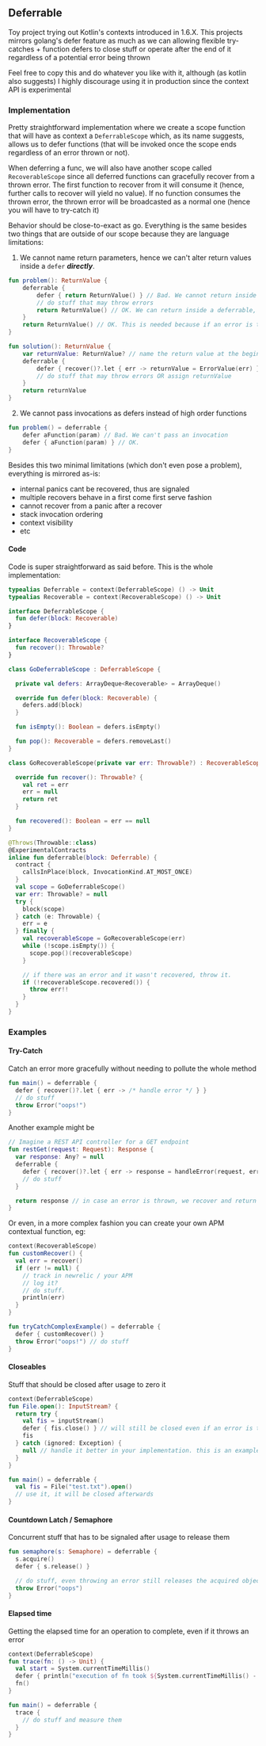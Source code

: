 ## Deferrable

Toy project trying out Kotlin's contexts introduced in 1.6.X. This projects mirrors golang's defer feature as much as we can allowing flexible try-catches + function defers to close stuff or operate after the end of it regardless of a potential error being thrown

Feel free to copy this and do whatever you like with it, although (as kotlin also suggests) I highly discourage using it in production since the context API is experimental

### Implementation
Pretty straightforward implementation where we create a scope function that will have as context a `DeferrableScope` which, as its name suggests, allows us to defer functions (that will be invoked once the scope ends regardless of an error thrown or not).

When deferring a func, we will also have another scope called `RecoverableScope` since all deferred functions can gracefully recover from a thrown error. The first function to recover from it will consume it (hence, further calls to recover will yield no value). If no function consumes the thrown error, the thrown error will be broadcasted as a normal one (hence you will have to try-catch it)

Behavior should be close-to-exact as go. Everything is the same besides two things that are outside of our scope because they are language limitations:
1. We cannot name return parameters, hence we can't alter return values inside a `defer` _**directly**_.
```kt
fun problem(): ReturnValue {
    deferrable {
        defer { return ReturnValue() } // Bad. We cannot return inside a defer because language + contract's API limitations in interfaces/classes
        // do stuff that may throw errors
        return ReturnValue() // OK. We can return inside a deferrable, this works fine
    }
    return ReturnValue() // OK. This is needed because if an error is thrown and we recover, we will reach here.
}

fun solution(): ReturnValue {
    var returnValue: ReturnValue? // name the return value at the beginning.. "similar" to go named return values
    deferrable {
        defer { recover()?.let { err -> returnValue = ErrorValue(err) } }
        // do stuff that may throw errors OR assign returnValue
    }
    return returnValue
}
```
2. We cannot pass invocations as defers instead of high order functions
```kt
fun problem() = deferrable {
    defer aFunction(param) // Bad. We can't pass an invocation
    defer { aFunction(param) } // OK.
}
```

Besides this two minimal limitations (which don't even pose a problem), everything is mirrored as-is:
- internal panics cant be recovered, thus are signaled
- multiple recovers behave in a first come first serve fashion
- cannot recover from a panic after a recover
- stack invocation ordering
- context visibility
- etc

#### Code
Code is super straightforward as said before. This is the whole implementation:
```kt
typealias Deferrable = context(DeferrableScope) () -> Unit
typealias Recoverable = context(RecoverableScope) () -> Unit

interface DeferrableScope {
  fun defer(block: Recoverable)
}

interface RecoverableScope {
  fun recover(): Throwable?
}

class GoDeferrableScope : DeferrableScope {

  private val defers: ArrayDeque<Recoverable> = ArrayDeque()

  override fun defer(block: Recoverable) {
    defers.add(block)
  }

  fun isEmpty(): Boolean = defers.isEmpty()

  fun pop(): Recoverable = defers.removeLast()
}

class GoRecoverableScope(private var err: Throwable?) : RecoverableScope {

  override fun recover(): Throwable? {
    val ret = err
    err = null
    return ret
  }

  fun recovered(): Boolean = err == null
}

@Throws(Throwable::class)
@ExperimentalContracts
inline fun deferrable(block: Deferrable) {
  contract {
    callsInPlace(block, InvocationKind.AT_MOST_ONCE) 
  }
  val scope = GoDeferrableScope()
  var err: Throwable? = null
  try {
    block(scope)
  } catch (e: Throwable) {
    err = e
  } finally {
    val recoverableScope = GoRecoverableScope(err)
    while (!scope.isEmpty()) {
      scope.pop()(recoverableScope)
    }

    // if there was an error and it wasn't recovered, throw it.
    if (!recoverableScope.recovered()) {
      throw err!!
    }
  }
}
```

### Examples
#### Try-Catch
Catch an error more gracefully without needing to pollute the whole method
```kt
fun main() = deferrable {
  defer { recover()?.let { err -> /* handle error */ } }
  // do stuff
  throw Error("oops!")
}
```
Another example might be
```kt
// Imagine a REST API controller for a GET endpoint 
fun restGet(request: Request): Response {
  var response: Any? = null
  deferrable {
    defer { recover()?.let { err -> response = handleError(request, err) } }
    // do stuff
  }

  return response // in case an error is thrown, we recover and return here.
}
```

Or even, in a more complex fashion you can create your own APM contextual function, eg:
```kt
context(RecoverableScope)
fun customRecover() {
  val err = recover()
  if (err != null) {
    // track in newrelic / your APM
    // log it?
    // do stuff.
    println(err)
  }
}

fun tryCatchComplexExample() = deferrable {
  defer { customRecover() }
  throw Error("oops!") // do stuff
}
```

#### Closeables
Stuff that should be closed after usage to zero it
```kt
context(DeferrableScope)
fun File.open(): InputStream? {
  return try {
    val fis = inputStream()
    defer { fis.close() } // will still be closed even if an error is thrown
    fis
  } catch (ignored: Exception) {
    null // handle it better in your implementation. this is an example :)
  }
}

fun main() = deferrable {
  val fis = File("test.txt").open()
  // use it, it will be closed afterwards
}
```

#### Countdown Latch / Semaphore
Concurrent stuff that has to be signaled after usage to release them
```kt
fun semaphore(s: Semaphore) = deferrable {
  s.acquire()
  defer { s.release() }

  // do stuff, even throwing an error still releases the acquired object
  throw Error("oops")
}
```

#### Elapsed time
Getting the elapsed time for an operation to complete, even if it throws an error
```kt
context(DeferrableScope)
fun trace(fn: () -> Unit) {
  val start = System.currentTimeMillis()
  defer { println("execution of fn took ${System.currentTimeMillis() - start} ms") }
  fn()
}

fun main() = deferrable {
  trace {
    // do stuff and measure them
  }
}
```


